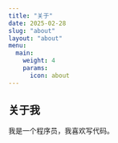 ```yaml
---
title: "关于"
date: 2025-02-28
slug: "about"
layout: "about"
menu:
  main: 
    weight: 4
    params:
      icon: about
---
```


## 关于我

我是一个程序员，我喜欢写代码。